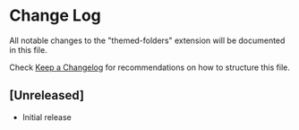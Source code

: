 # Change Log
All notable changes to the "themed-folders" extension will be documented in this file.

Check [Keep a Changelog](http://keepachangelog.com/) for recommendations on how to structure this file.

## [Unreleased]
- Initial release